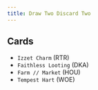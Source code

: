 ```yaml
---
title: Draw Two Discard Two
---
```


## Cards

- `Izzet Charm` (RTR)
- `Faithless Looting` (DKA)
- `Farm // Market` (HOU)
- `Tempest Hart` (WOE)
